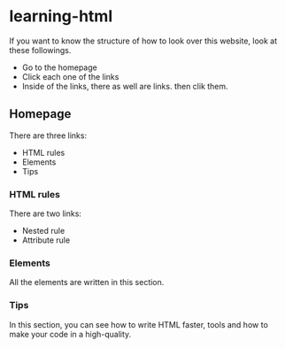 # learning-html

If you want to know the structure of how to look over this website, look at these followings.

- Go to the homepage
- Click each one of the links
- Inside of the links, there as well are links. then clik them.

## Homepage

There are three links:

- HTML rules
- Elements
- Tips

### HTML rules

There are two links: 

- Nested rule
- Attribute rule

### Elements

All the elements are written in this section.

### Tips

In this section, you can see how to write HTML faster, tools and how to make your code in a high-quality.